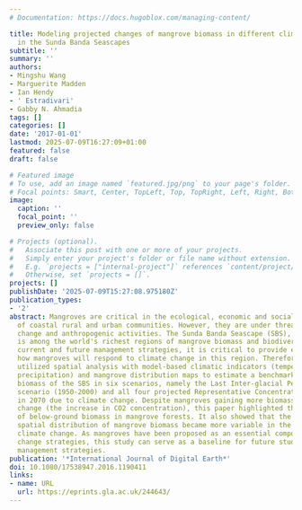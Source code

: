 ```yaml
---
# Documentation: https://docs.hugoblox.com/managing-content/

title: Modeling projected changes of mangrove biomass in different climatic scenarios
  in the Sunda Banda Seascapes
subtitle: ''
summary: ''
authors:
- Mingshu Wang
- Marguerite Madden
- Ian Hendy
- ' Estradivari'
- Gabby N. Ahmadia
tags: []
categories: []
date: '2017-01-01'
lastmod: 2025-07-09T16:27:09+01:00
featured: false
draft: false

# Featured image
# To use, add an image named `featured.jpg/png` to your page's folder.
# Focal points: Smart, Center, TopLeft, Top, TopRight, Left, Right, BottomLeft, Bottom, BottomRight.
image:
  caption: ''
  focal_point: ''
  preview_only: false

# Projects (optional).
#   Associate this post with one or more of your projects.
#   Simply enter your project's folder or file name without extension.
#   E.g. `projects = ["internal-project"]` references `content/project/deep-learning/index.md`.
#   Otherwise, set `projects = []`.
projects: []
publishDate: '2025-07-09T15:27:08.975180Z'
publication_types:
- '2'
abstract: Mangroves are critical in the ecological, economic and social development
  of coastal rural and urban communities. However, they are under threat by climate
  change and anthropogenic activities. The Sunda Banda Seascape (SBS), Indonesia,
  is among the world's richest regions of mangrove biomass and biodiversity. To inform
  current and future management strategies, it is critical to provide estimates of
  how mangroves will respond to climate change in this region. Therefore, this paper
  utilized spatial analysis with model-based climatic indicators (temperature and
  precipitation) and mangrove distribution maps to estimate a benchmark for the mangrove
  biomass of the SBS in six scenarios, namely the Last Inter-glacial Period, the current
  scenario (1950-2000) and all four projected Representative Concentration Pathways
  in 2070 due to climate change. Despite mangroves gaining more biomass with climate
  change (the increase in CO2 concentration), this paper highlighted the great proportion
  of below-ground biomass in mangrove forests. It also showed that the changes in
  spatial distribution of mangrove biomass became more variable in the context of
  climate change. As mangroves have been proposed as an essential component of climate
  change strategies, this study can serve as a baseline for future studies and resource
  management strategies.
publication: '*International Journal of Digital Earth*'
doi: 10.1080/17538947.2016.1190411
links:
- name: URL
  url: https://eprints.gla.ac.uk/244643/
---
```

